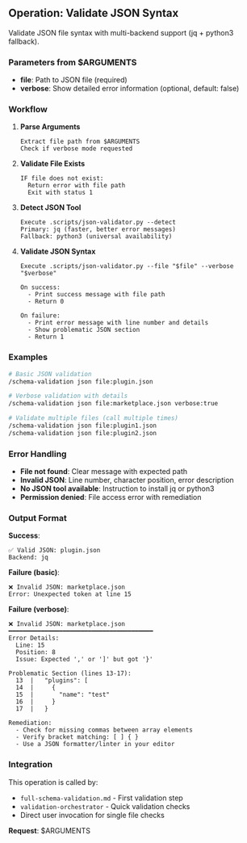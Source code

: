 ## Operation: Validate JSON Syntax

Validate JSON file syntax with multi-backend support (jq + python3 fallback).

### Parameters from $ARGUMENTS

- **file**: Path to JSON file (required)
- **verbose**: Show detailed error information (optional, default: false)

### Workflow

1. **Parse Arguments**
   ```
   Extract file path from $ARGUMENTS
   Check if verbose mode requested
   ```

2. **Validate File Exists**
   ```
   IF file does not exist:
     Return error with file path
     Exit with status 1
   ```

3. **Detect JSON Tool**
   ```
   Execute .scripts/json-validator.py --detect
   Primary: jq (faster, better error messages)
   Fallback: python3 (universal availability)
   ```

4. **Validate JSON Syntax**
   ```
   Execute .scripts/json-validator.py --file "$file" --verbose "$verbose"

   On success:
     - Print success message with file path
     - Return 0

   On failure:
     - Print error message with line number and details
     - Show problematic JSON section
     - Return 1
   ```

### Examples

```bash
# Basic JSON validation
/schema-validation json file:plugin.json

# Verbose validation with details
/schema-validation json file:marketplace.json verbose:true

# Validate multiple files (call multiple times)
/schema-validation json file:plugin1.json
/schema-validation json file:plugin2.json
```

### Error Handling

- **File not found**: Clear message with expected path
- **Invalid JSON**: Line number, character position, error description
- **No JSON tool available**: Instruction to install jq or python3
- **Permission denied**: File access error with remediation

### Output Format

**Success**:
```
✅ Valid JSON: plugin.json
Backend: jq
```

**Failure (basic)**:
```
❌ Invalid JSON: marketplace.json
Error: Unexpected token at line 15
```

**Failure (verbose)**:
```
❌ Invalid JSON: marketplace.json
━━━━━━━━━━━━━━━━━━━━━━━━━━━━━━━━━━━━━━━━
Error Details:
  Line: 15
  Position: 8
  Issue: Expected ',' or ']' but got '}'

Problematic Section (lines 13-17):
  13  |   "plugins": [
  14  |     {
  15  |       "name": "test"
  16  |     }
  17  |   }

Remediation:
  - Check for missing commas between array elements
  - Verify bracket matching: [ ] { }
  - Use a JSON formatter/linter in your editor
```

### Integration

This operation is called by:
- `full-schema-validation.md` - First validation step
- `validation-orchestrator` - Quick validation checks
- Direct user invocation for single file checks

**Request**: $ARGUMENTS
